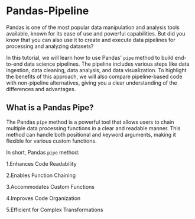 # Pandas-Pipeline
Pandas is one of the most popular data manipulation and analysis tools available, known for its ease of use and powerful capabilities. But did you know that you can also use it to create and execute data pipelines for processing and analyzing datasets?

In this tutorial, we will learn how to use Pandas' `pipe` method to build end-to-end data science pipelines. The pipeline includes various steps like data ingestion, data cleaning, data analysis, and data visualization. To highlight the benefits of this approach, we will also compare pipeline-based code with non-pipeline alternatives, giving you a clear understanding of the differences and advantages.


## What is a Pandas Pipe?

The Pandas `pipe` method is a powerful tool that allows users to chain multiple data processing functions in a clear and readable manner. This method can handle both positional and keyword arguments, making it flexible for various custom functions. 

In short, Pandas `pipe` method:

  1.Enhances Code Readability 
  
  2.Enables Function Chaining 
  
  3.Accommodates Custom Functions
  
  4.Improves Code Organization
  
  5.Efficient for Complex Transformations
